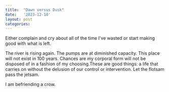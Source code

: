 ```yaml
---
title:  "Dawn versus Dusk"
date:   '2023-12-10'
layout: post
categories: 
---
```

Either complain and cry about all of the time I've wasted or start making good with what is left.

The river is rising again. The pumps are at diminished capacity. This place will not exist in 100 years. Chances are my corporal form will not be disposed of in a fashion of my choosing.These are good things: a life that carries on without the delusion of our control or intervention. Let the flotsam pass the jetsam.

I am befriending a crow.

